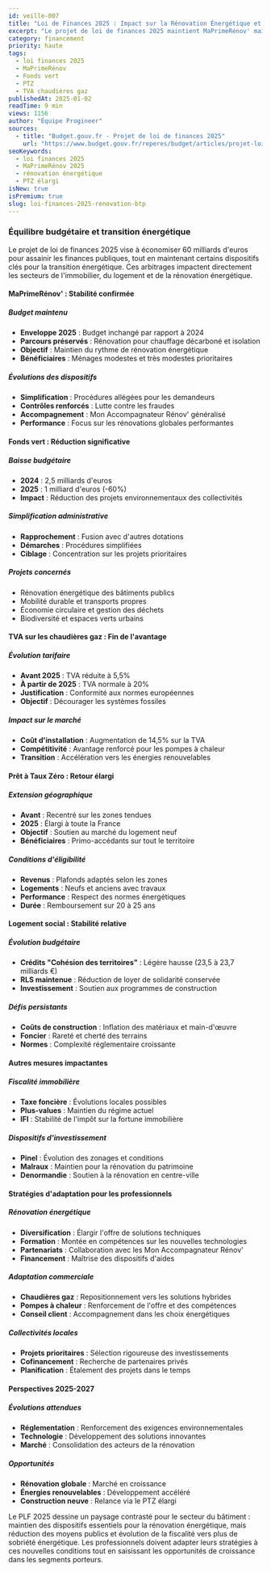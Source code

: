 ```yaml
---
id: veille-007
title: "Loi de Finances 2025 : Impact sur la Rénovation Énergétique et le BTP"
excerpt: "Le projet de loi de finances 2025 maintient MaPrimeRénov' mais réduit le Fonds vert et modifie la TVA sur les chaudières gaz. Analyse des impacts pour les professionnels du bâtiment."
category: financement
priority: haute
tags:
  - loi finances 2025
  - MaPrimeRénov
  - Fonds vert
  - PTZ
  - TVA chaudières gaz
publishedAt: 2025-01-02
readTime: 9 min
views: 1156
author: "Équipe Progineer"
sources:
  - title: "Budget.gouv.fr - Projet de loi de finances 2025"
    url: "https://www.budget.gouv.fr/reperes/budget/articles/projet-loi-finances-2025"
seoKeywords:
  - loi finances 2025
  - MaPrimeRénov 2025
  - rénovation énergétique
  - PTZ élargi
isNew: true
isPremium: true
slug: loi-finances-2025-renovation-btp
---
```

<h3>Équilibre budgétaire et transition énergétique</h3>
<p>Le projet de loi de finances 2025 vise à économiser 60 milliards d'euros pour assainir les finances publiques, tout en maintenant certains dispositifs clés pour la transition énergétique. Ces arbitrages impactent directement les secteurs de l'immobilier, du logement et de la rénovation énergétique.</p>

<h4>MaPrimeRénov' : Stabilité confirmée</h4>

<h5>Budget maintenu</h5>
<ul>
  <li><strong>Enveloppe 2025</strong> : Budget inchangé par rapport à 2024</li>
  <li><strong>Parcours préservés</strong> : Rénovation pour chauffage décarboné et isolation</li>
  <li><strong>Objectif</strong> : Maintien du rythme de rénovation énergétique</li>
  <li><strong>Bénéficiaires</strong> : Ménages modestes et très modestes prioritaires</li>
</ul>

<h5>Évolutions des dispositifs</h5>
<ul>
  <li><strong>Simplification</strong> : Procédures allégées pour les demandeurs</li>
  <li><strong>Contrôles renforcés</strong> : Lutte contre les fraudes</li>
  <li><strong>Accompagnement</strong> : Mon Accompagnateur Rénov' généralisé</li>
  <li><strong>Performance</strong> : Focus sur les rénovations globales performantes</li>
</ul>

<h4>Fonds vert : Réduction significative</h4>

<h5>Baisse budgétaire</h5>
<ul>
  <li><strong>2024</strong> : 2,5 milliards d'euros</li>
  <li><strong>2025</strong> : 1 milliard d'euros (-60%)</li>
  <li><strong>Impact</strong> : Réduction des projets environnementaux des collectivités</li>
</ul>

<h5>Simplification administrative</h5>
<ul>
  <li><strong>Rapprochement</strong> : Fusion avec d'autres dotations</li>
  <li><strong>Démarches</strong> : Procédures simplifiées</li>
  <li><strong>Ciblage</strong> : Concentration sur les projets prioritaires</li>
</ul>

<h5>Projets concernés</h5>
<ul>
  <li>Rénovation énergétique des bâtiments publics</li>
  <li>Mobilité durable et transports propres</li>
  <li>Économie circulaire et gestion des déchets</li>
  <li>Biodiversité et espaces verts urbains</li>
</ul>

<h4>TVA sur les chaudières gaz : Fin de l'avantage</h4>

<h5>Évolution tarifaire</h5>
<ul>
  <li><strong>Avant 2025</strong> : TVA réduite à 5,5%</li>
  <li><strong>À partir de 2025</strong> : TVA normale à 20%</li>
  <li><strong>Justification</strong> : Conformité aux normes européennes</li>
  <li><strong>Objectif</strong> : Décourager les systèmes fossiles</li>
</ul>

<h5>Impact sur le marché</h5>
<ul>
  <li><strong>Coût d'installation</strong> : Augmentation de 14,5% sur la TVA</li>
  <li><strong>Compétitivité</strong> : Avantage renforcé pour les pompes à chaleur</li>
  <li><strong>Transition</strong> : Accélération vers les énergies renouvelables</li>
</ul>

<h4>Prêt à Taux Zéro : Retour élargi</h4>

<h5>Extension géographique</h5>
<ul>
  <li><strong>Avant</strong> : Recentré sur les zones tendues</li>
  <li><strong>2025</strong> : Élargi à toute la France</li>
  <li><strong>Objectif</strong> : Soutien au marché du logement neuf</li>
  <li><strong>Bénéficiaires</strong> : Primo-accédants sur tout le territoire</li>
</ul>

<h5>Conditions d'éligibilité</h5>
<ul>
  <li><strong>Revenus</strong> : Plafonds adaptés selon les zones</li>
  <li><strong>Logements</strong> : Neufs et anciens avec travaux</li>
  <li><strong>Performance</strong> : Respect des normes énergétiques</li>
  <li><strong>Durée</strong> : Remboursement sur 20 à 25 ans</li>
</ul>

<h4>Logement social : Stabilité relative</h4>

<h5>Évolution budgétaire</h5>
<ul>
  <li><strong>Crédits "Cohésion des territoires"</strong> : Légère hausse (23,5 à 23,7 milliards €)</li>
  <li><strong>RLS maintenue</strong> : Réduction de loyer de solidarité conservée</li>
  <li><strong>Investissement</strong> : Soutien aux programmes de construction</li>
</ul>

<h5>Défis persistants</h5>
<ul>
  <li><strong>Coûts de construction</strong> : Inflation des matériaux et main-d'œuvre</li>
  <li><strong>Foncier</strong> : Rareté et cherté des terrains</li>
  <li><strong>Normes</strong> : Complexité réglementaire croissante</li>
</ul>

<h4>Autres mesures impactantes</h4>

<h5>Fiscalité immobilière</h5>
<ul>
  <li><strong>Taxe foncière</strong> : Évolutions locales possibles</li>
  <li><strong>Plus-values</strong> : Maintien du régime actuel</li>
  <li><strong>IFI</strong> : Stabilité de l'impôt sur la fortune immobilière</li>
</ul>

<h5>Dispositifs d'investissement</h5>
<ul>
  <li><strong>Pinel</strong> : Évolution des zonages et conditions</li>
  <li><strong>Malraux</strong> : Maintien pour la rénovation du patrimoine</li>
  <li><strong>Denormandie</strong> : Soutien à la rénovation en centre-ville</li>
</ul>

<h4>Stratégies d'adaptation pour les professionnels</h4>

<h5>Rénovation énergétique</h5>
<ul>
  <li><strong>Diversification</strong> : Élargir l'offre de solutions techniques</li>
  <li><strong>Formation</strong> : Montée en compétences sur les nouvelles technologies</li>
  <li><strong>Partenariats</strong> : Collaboration avec les Mon Accompagnateur Rénov'</li>
  <li><strong>Financement</strong> : Maîtrise des dispositifs d'aides</li>
</ul>

<h5>Adaptation commerciale</h5>
<ul>
  <li><strong>Chaudières gaz</strong> : Repositionnement vers les solutions hybrides</li>
  <li><strong>Pompes à chaleur</strong> : Renforcement de l'offre et des compétences</li>
  <li><strong>Conseil client</strong> : Accompagnement dans les choix énergétiques</li>
</ul>

<h5>Collectivités locales</h5>
<ul>
  <li><strong>Projets prioritaires</strong> : Sélection rigoureuse des investissements</li>
  <li><strong>Cofinancement</strong> : Recherche de partenaires privés</li>
  <li><strong>Planification</strong> : Étalement des projets dans le temps</li>
</ul>

<h4>Perspectives 2025-2027</h4>

<h5>Évolutions attendues</h5>
<ul>
  <li><strong>Réglementation</strong> : Renforcement des exigences environnementales</li>
  <li><strong>Technologie</strong> : Développement des solutions innovantes</li>
  <li><strong>Marché</strong> : Consolidation des acteurs de la rénovation</li>
</ul>

<h5>Opportunités</h5>
<ul>
  <li><strong>Rénovation globale</strong> : Marché en croissance</li>
  <li><strong>Énergies renouvelables</strong> : Développement accéléré</li>
  <li><strong>Construction neuve</strong> : Relance via le PTZ élargi</li>
</ul>

<p>Le PLF 2025 dessine un paysage contrasté pour le secteur du bâtiment : maintien des dispositifs essentiels pour la rénovation énergétique, mais réduction des moyens publics et évolution de la fiscalité vers plus de sobriété énergétique. Les professionnels doivent adapter leurs stratégies à ces nouvelles conditions tout en saisissant les opportunités de croissance dans les segments porteurs.</p> 